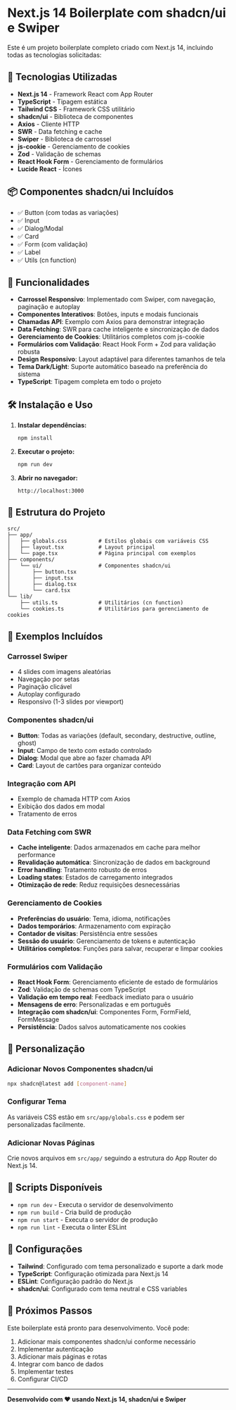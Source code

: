 # Next.js 14 Boilerplate com shadcn/ui e Swiper

Este é um projeto boilerplate completo criado com Next.js 14, incluindo todas as tecnologias solicitadas:

## 🚀 Tecnologias Utilizadas

- **Next.js 14** - Framework React com App Router
- **TypeScript** - Tipagem estática
- **Tailwind CSS** - Framework CSS utilitário
- **shadcn/ui** - Biblioteca de componentes
- **Axios** - Cliente HTTP
- **SWR** - Data fetching e cache
- **Swiper** - Biblioteca de carrossel
- **js-cookie** - Gerenciamento de cookies
- **Zod** - Validação de schemas
- **React Hook Form** - Gerenciamento de formulários
- **Lucide React** - Ícones

## 📦 Componentes shadcn/ui Incluídos

- ✅ Button (com todas as variações)
- ✅ Input
- ✅ Dialog/Modal
- ✅ Card
- ✅ Form (com validação)
- ✅ Label
- ✅ Utils (cn function)

## 🎨 Funcionalidades

- **Carrossel Responsivo**: Implementado com Swiper, com navegação, paginação e autoplay
- **Componentes Interativos**: Botões, inputs e modais funcionais
- **Chamadas API**: Exemplo com Axios para demonstrar integração
- **Data Fetching**: SWR para cache inteligente e sincronização de dados
- **Gerenciamento de Cookies**: Utilitários completos com js-cookie
- **Formulários com Validação**: React Hook Form + Zod para validação robusta
- **Design Responsivo**: Layout adaptável para diferentes tamanhos de tela
- **Tema Dark/Light**: Suporte automático baseado na preferência do sistema
- **TypeScript**: Tipagem completa em todo o projeto

## 🛠️ Instalação e Uso

1. **Instalar dependências:**
   ```bash
   npm install
   ```

2. **Executar o projeto:**
   ```bash
   npm run dev
   ```

3. **Abrir no navegador:**
   ```
   http://localhost:3000
   ```

## 📁 Estrutura do Projeto

```
src/
├── app/
│   ├── globals.css          # Estilos globais com variáveis CSS
│   ├── layout.tsx           # Layout principal
│   └── page.tsx             # Página principal com exemplos
├── components/
│   └── ui/                  # Componentes shadcn/ui
│       ├── button.tsx
│       ├── input.tsx
│       ├── dialog.tsx
│       └── card.tsx
└── lib/
    ├── utils.ts             # Utilitários (cn function)
    └── cookies.ts           # Utilitários para gerenciamento de cookies
```

## 🎯 Exemplos Incluídos

### Carrossel Swiper
- 4 slides com imagens aleatórias
- Navegação por setas
- Paginação clicável
- Autoplay configurado
- Responsivo (1-3 slides por viewport)

### Componentes shadcn/ui
- **Button**: Todas as variações (default, secondary, destructive, outline, ghost)
- **Input**: Campo de texto com estado controlado
- **Dialog**: Modal que abre ao fazer chamada API
- **Card**: Layout de cartões para organizar conteúdo

### Integração com API
- Exemplo de chamada HTTP com Axios
- Exibição dos dados em modal
- Tratamento de erros

### Data Fetching com SWR
- **Cache inteligente**: Dados armazenados em cache para melhor performance
- **Revalidação automática**: Sincronização de dados em background
- **Error handling**: Tratamento robusto de erros
- **Loading states**: Estados de carregamento integrados
- **Otimização de rede**: Reduz requisições desnecessárias

### Gerenciamento de Cookies
- **Preferências do usuário**: Tema, idioma, notificações
- **Dados temporários**: Armazenamento com expiração
- **Contador de visitas**: Persistência entre sessões
- **Sessão do usuário**: Gerenciamento de tokens e autenticação
- **Utilitários completos**: Funções para salvar, recuperar e limpar cookies

### Formulários com Validação
- **React Hook Form**: Gerenciamento eficiente de estado de formulários
- **Zod**: Validação de schemas com TypeScript
- **Validação em tempo real**: Feedback imediato para o usuário
- **Mensagens de erro**: Personalizadas e em português
- **Integração com shadcn/ui**: Componentes Form, FormField, FormMessage
- **Persistência**: Dados salvos automaticamente nos cookies

## 🎨 Personalização

### Adicionar Novos Componentes shadcn/ui
```bash
npx shadcn@latest add [component-name]
```

### Configurar Tema
As variáveis CSS estão em `src/app/globals.css` e podem ser personalizadas facilmente.

### Adicionar Novas Páginas
Crie novos arquivos em `src/app/` seguindo a estrutura do App Router do Next.js 14.

## 📝 Scripts Disponíveis

- `npm run dev` - Executa o servidor de desenvolvimento
- `npm run build` - Cria build de produção
- `npm run start` - Executa o servidor de produção
- `npm run lint` - Executa o linter ESLint

## 🔧 Configurações

- **Tailwind**: Configurado com tema personalizado e suporte a dark mode
- **TypeScript**: Configuração otimizada para Next.js 14
- **ESLint**: Configuração padrão do Next.js
- **shadcn/ui**: Configurado com tema neutral e CSS variables

## 🚀 Próximos Passos

Este boilerplate está pronto para desenvolvimento. Você pode:

1. Adicionar mais componentes shadcn/ui conforme necessário
2. Implementar autenticação
3. Adicionar mais páginas e rotas
4. Integrar com banco de dados
5. Implementar testes
6. Configurar CI/CD

---

**Desenvolvido com ❤️ usando Next.js 14, shadcn/ui e Swiper**
